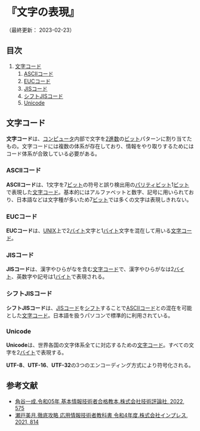 # 『文字の表現』

（最終更新： 2023-02-23）


## 目次

1. [文字コード](#文字コード)
	1. [ASCIIコード](#asciiコード)
	1. [EUCコード](#eucコード)
	1. [JISコード](#jisコード)
	1. [シフトJISコード](#シフトjisコード)
	1. [Unicode](#unicode)


## 文字コード

**文字コード**は、[コンピュータ](../../../../computer/_/chapters/basic_knowledge_of_computer.md#コンピュータ)内部で文字を[2進数](../../../discrete_mathematics/_/chapters/radix.md#2進数)の[ビット](../../../_/chapters/computer_and_number.md#ビット)パターンに割り当てたもの。文字コードには複数の体系が存在しており、情報をやり取りするためにはコード体系が合致している必要がある。

### ASCIIコード

**ASCIIコード**は、1文字を7[ビット](../../../_/chapters/computer_and_number.md#ビット)の符号と誤り検出用の[パリティ](../../../communication_theory/_/chapters/transmission_theory.md#パリティ)[ビット](../../../_/chapters/computer_and_number.md#ビット)1[ビット](../../../_/chapters/computer_and_number.md#ビット)で表現した[文字コード](#文字コード)。基本的にはアルファベットと数字、記号に用いられており、日本語などは文字種が多いため7[ビット](../../../_/chapters/computer_and_number.md#ビット)では多くの文字は表現しきれない。

### EUCコード

**EUCコード**は、[UNIX](../../../../computer/software/_/chapters/operation_system.md#unix)上で2[バイト](../../../_/chapters/computer_and_number.md#バイト)文字と1[バイト](../../../_/chapters/computer_and_number.md#バイト)文字を混在して用いる[文字コード](#文字コード)。

### JISコード

**JISコード**は、漢字やひらがなを含む[文字コード](#文字コード)で、漢字やひらがなは2[バイト](../../../_/chapters/computer_and_number.md#バイト)、英数字や記号は1[バイト](../../../_/chapters/computer_and_number.md#バイト)で表現される。

### シフトJISコード

**シフトJISコード**は、[JISコード](#jisコード)を[シフト](../../../discrete_mathematics/_/chapters/arithmetic_operation_and_precision.md#シフト演算)することで[ASCIIコード](#asciiコード)との混在を可能とした[文字コード](#文字コード)。日本語を扱うパソコンで標準的に利用されている。

### Unicode

**Unicode**は、世界各国の文字体系全てに対応するための[文字コード](#文字コード)。すべての文字を2[バイト](../../../_/chapters/computer_and_number.md#バイト)で表現する。

**UTF-8**、**UTF-16**、**UTF-32**の3つのエンコーディング方式により符号化される。


## 参考文献

- [角谷一成.令和05年 基本情報技術者合格教本.株式会社技術評論社, 2022, 575](https://gihyo.jp/book/2022/978-4-297-13164-7)
- [瀬戸美月.徹底攻略 応用情報技術者教科書 令和4年度.株式会社インプレス, 2021, 814](https://book.impress.co.jp/books/1121101057)
